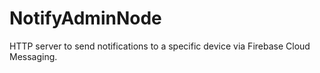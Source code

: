 # NotifyAdminNode
HTTP server to send notifications to a specific device via Firebase Cloud Messaging.
